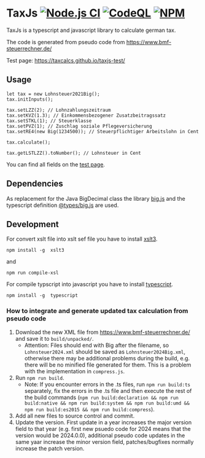 # TaxJs [![Node.js CI](https://github.com/taxcalcs/taxjs/actions/workflows/node.js.yml/badge.svg)](https://github.com/taxcalcs/taxjs/actions/workflows/node.js.yml) [![CodeQL](https://github.com/taxcalcs/taxjs/actions/workflows/codeql-analysis.yml/badge.svg)](https://github.com/taxcalcs/taxjs/actions/workflows/codeql-analysis.yml) [![NPM](https://nodei.co/npm/taxjs.png?mini=true)](https://npmjs.org/package/taxjs)

TaxJs is a typescript and javascript library to calculate german tax.

The code is generated from pseudo code from https://www.bmf-steuerrechner.de/

Test page: https://taxcalcs.github.io/taxjs-test/

## Usage

```
let tax = new Lohnsteuer2021Big();
tax.initInputs();

tax.setLZZ(2); // Lohnzahlungszeitraum
tax.setKVZ(1.3); // Einkommensbezogener Zusatzbeitragssatz
tax.setSTKL(1); // Steuerklasse
tax.setPVZ(1); // Zuschlag soziale Pflegeversicherung
tax.setRE4(new Big(1234500)); // Steuerpflichtiger Arbeitslohn in Cent

tax.calculate();

tax.getLSTLZZ().toNumber(); // Lohnsteuer in Cent

```

You can find all fields on the [test page](https://taxcalcs.github.io/taxjs-test/).

## Dependencies

As replacement for the Java BigDecimal class the library [big.js](https://www.npmjs.com/package/big.js) and the typescript definition [@types/big.js](https://www.npmjs.com/package/@types/big.js) are used.

## Development

For convert xslt file into xslt sef file you have to install [xslt3](https://www.npmjs.com/package/xslt3).

```
npm install -g  xslt3
```

and

```
npm run compile-xsl
```

For compile typscript into javascript you have to install [typescript](https://www.npmjs.com/package/typescript).

```
npm install -g  typescript
```

### How to integrate and generate updated tax calculation from pseudo code

1. Download the new XML file from https://www.bmf-steuerrechner.de/ and save it to `build/unpacked/`.
   - Attention: Files should end with Big after the filename, so `Lohnsteuer2024.xml` should be saved as `Lohnsteuer2024Big.xml`, otherwise there may be additional problems during the build, e.g. there will be no minified file generated for them. This is a problem with the implementation in `compress.js`.
2. Run `npm run build`.
   - Note: If you encounter errors in the .ts files, run `npm run build:ts` separately, fix the errors in the .ts file and then execute the rest of the build commands (`npm run build:declaration && npm run build:native && npm run build:system && npm run build:umd && npm run build:es2015 && npm run build:compress`).
3. Add all new files to source control and commit.
4. Update the version. First update in a year increases the major version field to that year (e.g. first new psuedo code for 2024 means that the version would be 2024.0.0), additional pseudo code updates in the same yaar increase the minor version field, patches/bugfixes normally increase the patch version.
